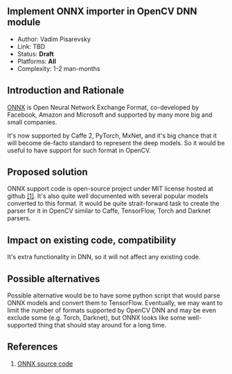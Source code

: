 ## Implement ONNX importer in OpenCV DNN module

* Author: Vadim Pisarevsky
* Link: TBD
* Status: **Draft**
* Platforms: **All**
* Complexity: 1-2 man-months

## Introduction and Rationale

[ONNX](https://onnx.ai) is Open Neural Network Exchange Format, co-developed by Facebook, Amazon and Microsoft and supported by many more big and small companies.

It's now supported by Caffe 2, PyTorch, MxNet, and it's big chance that it will become de-facto standard to represent the deep models. So it would be useful to have support for such format in OpenCV.

## Proposed solution

ONNX support code is open-source project under MIT license hosted at github [\[1\]](https://github.com/onnx/onnx). It's also quite well documented with several popular models converted to this format. It would be quite strait-forward task to create the parser for it in OpenCV similar to Caffe, TensorFlow, Torch and Darknet parsers.

## Impact on existing code, compatibility

It's extra functionality in DNN, so it will not affect any existing code.

## Possible alternatives

Possible alternative would be to have some python script that would parse ONNX models and convert them to TensorFlow. Eventually, we may want to limit the number of formats supported by OpenCV DNN and may be even exclude some (e.g. Torch, Darknet), but ONNX looks like some well-supported thing that should stay around for a long time.

## References

1. [ONNX source code](https://github.com/onnx/onnx)

